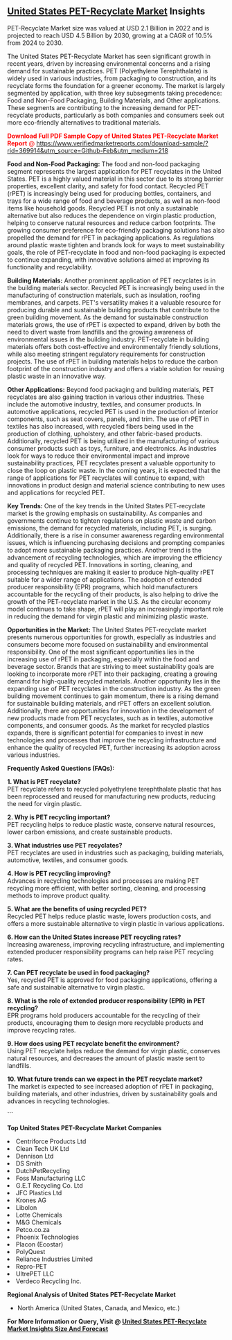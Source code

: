 <h2><a href="https://www.verifiedmarketreports.com/download-sample/?rid=369914&amp;utm_source=Github-Feb&amp;utm_medium=218" target="_blank">United States PET-Recyclate Market</a> Insights</h2><p>PET-Recyclate Market size was valued at USD 2.1 Billion in 2022 and is projected to reach USD 4.5 Billion by 2030, growing at a CAGR of 10.5% from 2024 to 2030.</p><p> <p>The United States PET-Recyclate Market has seen significant growth in recent years, driven by increasing environmental concerns and a rising demand for sustainable practices. PET (Polyethylene Terephthalate) is widely used in various industries, from packaging to construction, and its recyclate forms the foundation for a greener economy. The market is largely segmented by application, with three key subsegments taking precedence: Food and Non-Food Packaging, Building Materials, and Other applications. These segments are contributing to the increasing demand for PET-recyclate products, particularly as both companies and consumers seek out more eco-friendly alternatives to traditional materials. </p> <p><p><span class=""><span style="color: #ff0000;"><strong>Download Full PDF Sample Copy of United States PET-Recyclate Market Report</strong> @ </span><a href="https://www.verifiedmarketreports.com/download-sample/?rid=369914&amp;utm_source=Github-Feb&amp;utm_medium=218" target="_blank">https://www.verifiedmarketreports.com/download-sample/?rid=369914&amp;utm_source=Github-Feb&amp;utm_medium=218</a></span></p></p> <p><strong>Food and Non-Food Packaging:</strong> The food and non-food packaging segment represents the largest application for PET recyclates in the United States. PET is a highly valued material in this sector due to its strong barrier properties, excellent clarity, and safety for food contact. Recycled PET (rPET) is increasingly being used for producing bottles, containers, and trays for a wide range of food and beverage products, as well as non-food items like household goods. Recycled PET is not only a sustainable alternative but also reduces the dependence on virgin plastic production, helping to conserve natural resources and reduce carbon footprints. The growing consumer preference for eco-friendly packaging solutions has also propelled the demand for rPET in packaging applications. As regulations around plastic waste tighten and brands look for ways to meet sustainability goals, the role of PET-recyclate in food and non-food packaging is expected to continue expanding, with innovative solutions aimed at improving its functionality and recyclability. <p><strong>Building Materials:</strong> Another prominent application of PET recyclates is in the building materials sector. Recycled PET is increasingly being used in the manufacturing of construction materials, such as insulation, roofing membranes, and carpets. PET's versatility makes it a valuable resource for producing durable and sustainable building products that contribute to the green building movement. As the demand for sustainable construction materials grows, the use of rPET is expected to expand, driven by both the need to divert waste from landfills and the growing awareness of environmental issues in the building industry. PET-recyclate in building materials offers both cost-effective and environmentally friendly solutions, while also meeting stringent regulatory requirements for construction projects. The use of rPET in building materials helps to reduce the carbon footprint of the construction industry and offers a viable solution for reusing plastic waste in an innovative way. <p><strong>Other Applications:</strong> Beyond food packaging and building materials, PET recyclates are also gaining traction in various other industries. These include the automotive industry, textiles, and consumer products. In automotive applications, recycled PET is used in the production of interior components, such as seat covers, panels, and trim. The use of rPET in textiles has also increased, with recycled fibers being used in the production of clothing, upholstery, and other fabric-based products. Additionally, recycled PET is being utilized in the manufacturing of various consumer products such as toys, furniture, and electronics. As industries look for ways to reduce their environmental impact and improve sustainability practices, PET recyclates present a valuable opportunity to close the loop on plastic waste. In the coming years, it is expected that the range of applications for PET recyclates will continue to expand, with innovations in product design and material science contributing to new uses and applications for recycled PET. <p><strong>Key Trends:</strong> One of the key trends in the United States PET-recyclate market is the growing emphasis on sustainability. As companies and governments continue to tighten regulations on plastic waste and carbon emissions, the demand for recycled materials, including PET, is surging. Additionally, there is a rise in consumer awareness regarding environmental issues, which is influencing purchasing decisions and prompting companies to adopt more sustainable packaging practices. Another trend is the advancement of recycling technologies, which are improving the efficiency and quality of recycled PET. Innovations in sorting, cleaning, and processing techniques are making it easier to produce high-quality rPET suitable for a wider range of applications. The adoption of extended producer responsibility (EPR) programs, which hold manufacturers accountable for the recycling of their products, is also helping to drive the growth of the PET-recyclate market in the U.S. As the circular economy model continues to take shape, rPET will play an increasingly important role in reducing the demand for virgin plastic and minimizing plastic waste. <p><strong>Opportunities in the Market:</strong> The United States PET-recyclate market presents numerous opportunities for growth, especially as industries and consumers become more focused on sustainability and environmental responsibility. One of the most significant opportunities lies in the increasing use of rPET in packaging, especially within the food and beverage sector. Brands that are striving to meet sustainability goals are looking to incorporate more rPET into their packaging, creating a growing demand for high-quality recycled materials. Another opportunity lies in the expanding use of PET recyclates in the construction industry. As the green building movement continues to gain momentum, there is a rising demand for sustainable building materials, and rPET offers an excellent solution. Additionally, there are opportunities for innovation in the development of new products made from PET recyclates, such as in textiles, automotive components, and consumer goods. As the market for recycled plastics expands, there is significant potential for companies to invest in new technologies and processes that improve the recycling infrastructure and enhance the quality of recycled PET, further increasing its adoption across various industries. <p><strong>Frequently Asked Questions (FAQs):</strong></p> <p><strong>1. What is PET recyclate?</strong> <br> PET recyclate refers to recycled polyethylene terephthalate plastic that has been reprocessed and reused for manufacturing new products, reducing the need for virgin plastic.</p> <p><strong>2. Why is PET recycling important?</strong> <br> PET recycling helps to reduce plastic waste, conserve natural resources, lower carbon emissions, and create sustainable products.</p> <p><strong>3. What industries use PET recyclates?</strong> <br> PET recyclates are used in industries such as packaging, building materials, automotive, textiles, and consumer goods.</p> <p><strong>4. How is PET recycling improving?</strong> <br> Advances in recycling technologies and processes are making PET recycling more efficient, with better sorting, cleaning, and processing methods to improve product quality.</p> <p><strong>5. What are the benefits of using recycled PET?</strong> <br> Recycled PET helps reduce plastic waste, lowers production costs, and offers a more sustainable alternative to virgin plastic in various applications.</p> <p><strong>6. How can the United States increase PET recycling rates?</strong> <br> Increasing awareness, improving recycling infrastructure, and implementing extended producer responsibility programs can help raise PET recycling rates.</p> <p><strong>7. Can PET recyclate be used in food packaging?</strong> <br> Yes, recycled PET is approved for food packaging applications, offering a safe and sustainable alternative to virgin plastic.</p> <p><strong>8. What is the role of extended producer responsibility (EPR) in PET recycling?</strong> <br> EPR programs hold producers accountable for the recycling of their products, encouraging them to design more recyclable products and improve recycling rates.</p> <p><strong>9. How does using PET recyclate benefit the environment?</strong> <br> Using PET recyclate helps reduce the demand for virgin plastic, conserves natural resources, and decreases the amount of plastic waste sent to landfills.</p> <p><strong>10. What future trends can we expect in the PET recyclate market?</strong> <br> The market is expected to see increased adoption of rPET in packaging, building materials, and other industries, driven by sustainability goals and advances in recycling technologies.</p> ```</p><p><strong>Top United States PET-Recyclate Market Companies</strong></p><div data-test-id=""><p><li>Centriforce Products Ltd</li><li> Clean Tech UK Ltd</li><li> Dennison Ltd</li><li> DS Smith</li><li> DutchPetRecycling</li><li> Foss Manufacturing LLC</li><li> G.E.T Recycling Co. Ltd</li><li> JFC Plastics Ltd</li><li> Krones AG</li><li> Libolon</li><li> Lotte Chemicals</li><li> M&G Chemicals</li><li> Petco.co.za</li><li> Phoenix Technologies</li><li> Placon (Ecostar)</li><li> PolyQuest</li><li> Reliance Industries Limited</li><li> Repro-PET</li><li> UltrePET LLC</li><li> Verdeco Recycling Inc.</li></p><div><strong>Regional Analysis of&nbsp;United States PET-Recyclate Market</strong></div><ul><li dir="ltr"><p dir="ltr">North America&nbsp;(United States, Canada, and Mexico, etc.)</p></li></ul><p><strong>For More Information or Query, Visit @&nbsp;</strong><strong><a href="https://www.verifiedmarketreports.com/product/pet-recyclate-market/?utm_source=Github-Feb&amp;utm_medium=218" target="_blank">United States PET-Recyclate Market Insights Size And Forecast</a></strong></p></div>
